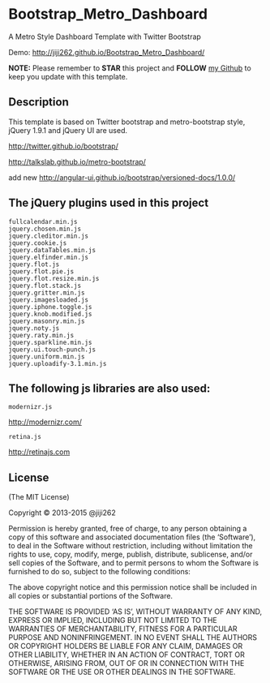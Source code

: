 Bootstrap_Metro_Dashboard
=========================

A Metro Style Dashboard Template with Twitter Bootstrap

Demo: http://jiji262.github.io/Bootstrap_Metro_Dashboard/

**NOTE:** Please remember to **STAR** this project and **FOLLOW** [my Github](https://github.com/jiji262) to keep you update with this template.

Description
----------------------------
This template is based on Twitter bootstrap and metro-bootstrap style, jQuery 1.9.1 and jQuery UI are used.

http://twitter.github.io/bootstrap/

http://talkslab.github.io/metro-bootstrap/

add new
http://angular-ui.github.io/bootstrap/versioned-docs/1.0.0/

The jQuery plugins used in this project
---------------------------

    fullcalendar.min.js
    jquery.chosen.min.js
    jquery.cleditor.min.js
    jquery.cookie.js
    jquery.dataTables.min.js
    jquery.elfinder.min.js
    jquery.flot.js
    jquery.flot.pie.js
    jquery.flot.resize.min.js
    jquery.flot.stack.js
    jquery.gritter.min.js
    jquery.imagesloaded.js
    jquery.iphone.toggle.js
    jquery.knob.modified.js
    jquery.masonry.min.js
    jquery.noty.js
    jquery.raty.min.js
    jquery.sparkline.min.js
    jquery.ui.touch-punch.js
    jquery.uniform.min.js
    jquery.uploadify-3.1.min.js
    
The following js libraries are also used:
---------------------------  
    modernizr.js
    
http://modernizr.com/
    
    retina.js
    
http://retinajs.com


## License
(The MIT License)

Copyright © 2013-2015 @jiji262

Permission is hereby granted, free of charge, to any person obtaining a copy of this software and associated documentation files (the ‘Software’), to deal in the Software without restriction, including without limitation the rights to use, copy, modify, merge, publish, distribute, sublicense, and/or sell copies of the Software, and to permit persons to whom the Software is furnished to do so, subject to the following conditions:

The above copyright notice and this permission notice shall be included in all copies or substantial portions of the Software.

THE SOFTWARE IS PROVIDED ‘AS IS’, WITHOUT WARRANTY OF ANY KIND, EXPRESS OR IMPLIED, INCLUDING BUT NOT LIMITED TO THE WARRANTIES OF MERCHANTABILITY, FITNESS FOR A PARTICULAR PURPOSE AND NONINFRINGEMENT. IN NO EVENT SHALL THE AUTHORS OR COPYRIGHT HOLDERS BE LIABLE FOR ANY CLAIM, DAMAGES OR OTHER LIABILITY, WHETHER IN AN ACTION OF CONTRACT, TORT OR OTHERWISE, ARISING FROM, OUT OF OR IN CONNECTION WITH THE SOFTWARE OR THE USE OR OTHER DEALINGS IN THE SOFTWARE.